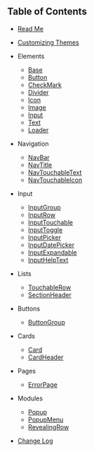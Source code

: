 ## Table of Contents
* [Read Me](/README.md)
* [Customizing Themes](/docs/Themes.md)

* Elements
  * [Base](/docs/api/Base.md)
  * [Button](/docs/api/Button.md)
  * [CheckMark](/docs/api/CheckMark.md)
  * [Divider](/docs/api/Divider.md)
  * [Icon](/docs/api/Icon.md)
  * [Image](/docs/api/Image.md)
  * [Input](/docs/api/Input.md)
  * [Text](/docs/api/Text.md)
  * [Loader](/docs/api/Loader.md)
* Navigation
  * [NavBar](/docs/api/NavBar.md)
  * [NavTitle](/docs/api/NavTitle.md)
  * [NavTouchableText](docs/api/NavTouchableText.md)
  * [NavTouchableIcon](docs/api/NavTouchableIcon.md)
* Input
  * [InputGroup](docs/api/InputGroup.md)
  * [InputRow](docs/api/InputRow.md)
  * [InputTouchable](docs/api/InputTouchable.md)
  * [InputToggle](docs/api/InputToggle.md)
  * [InputPicker](docs/api/InputPicker.md)
  * [InputDatePicker](docs/api/InputDatePicker.md)
  * [InputExpandable](docs/api/InputExpandable.md)
  * [InputHelpText](docs/api/InputHelpText.md)
* Lists
  * [TouchableRow](docs/api/TouchableRow.md)
  * [SectionHeader](docs/api/SectionHeader.md)
* Buttons
  * [ButtonGroup](docs/api/ButtonGroup.md)
* Cards
  * [Card](docs/api/Card.md)
  * [CardHeader](docs/api/CardHeader.md)
* Pages
  * [ErrorPage](docs/api/ErrorPage.md)
* Modules
  * [Popup](docs/api/Popup.md)
  * [PopupMenu](docs/api/PopupMenu.md)
  * [RevealingRow](docs/api/RevealingRow.md)
* [Change Log](/CHANGELOG.md)
